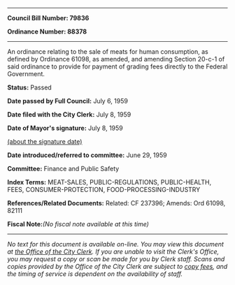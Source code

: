 

********

**Council Bill Number: 79836**
   
**Ordinance Number: 88378**
********

 An ordinance relating to the sale of meats for human consumption, as defined by Ordinance 61098, as amended, and amending Section 20-c-1 of said ordinance to provide for payment of grading fees directly to the Federal Government.

**Status:** Passed
   
**Date passed by Full Council:** July 6, 1959
   
**Date filed with the City Clerk:** July 8, 1959
   
**Date of Mayor's signature:** July 8, 1959
   
[(about the signature date)](/~public/approvaldate.htm)
   
   
   
**Date introduced/referred to committee:** June 29, 1959
   
**Committee:** Finance and Public Safety
   
   
**Index Terms:** MEAT-SALES, PUBLIC-REGULATIONS, PUBLIC-HEALTH, FEES, CONSUMER-PROTECTION, FOOD-PROCESSING-INDUSTRY

**References/Related Documents:** Related: CF 237396; Amends: Ord 61098, 82111

**Fiscal Note:**_(No fiscal note available at this time)_
********

_No text for this document is available on-line. You may view this document at [the Office of the City Clerk](http://www.seattle.gov/leg/clerk/contactUs.htm). If you are unable to visit the Clerk's Office, you may request a copy or scan be made for you by Clerk staff. Scans and copies provided by the Office of the City Clerk are subject to [copy fees](http://clerk.seattle.gov/~public/clerkfees.htm), and the timing of service is dependent on the availability of staff._

